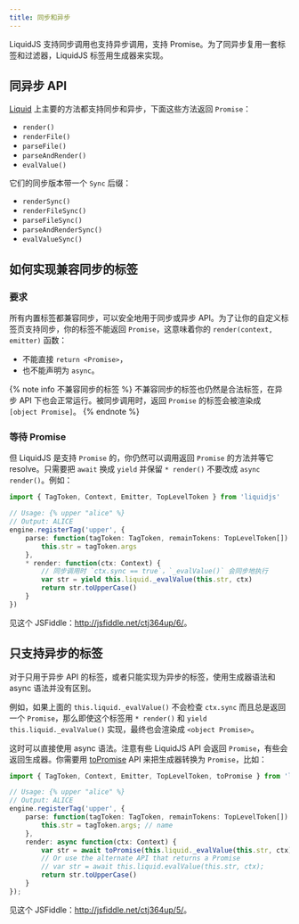 ```yaml
---
title: 同步和异步
---
```


LiquidJS 支持同步调用也支持异步调用，支持 Promise。为了同异步复用一套标签和过滤器，LiquidJS 标签用生成器来实现。

## 同异步 API

[Liquid][Liquid] 上主要的方法都支持同步和异步，下面这些方法返回 `Promise`：

- `render()`
- `renderFile()`
- `parseFile()`
- `parseAndRender()`
- `evalValue()`

它们的同步版本带一个 `Sync` 后缀：

- `renderSync()`
- `renderFileSync()`
- `parseFileSync()`
- `parseAndRenderSync()`
- `evalValueSync()`

## 如何实现兼容同步的标签

### 要求

所有内置标签都兼容同步，可以安全地用于同步或异步 API。为了让你的自定义标签页支持同步，你的标签不能返回 `Promise`，这意味着你的 `render(context, emitter)` 函数：

- 不能直接 `return <Promise>`，
- 也不能声明为 `async`。

{% note info 不兼容同步的标签 %}
不兼容同步的标签也仍然是合法标签，在异步 API 下也会正常运行。被同步调用时，返回 <code>Promise</code> 的标签会被渲染成 <code>[object Promise]</code>。
{% endnote %}

### 等待 Promise
但 LiquidJS 是支持 `Promise` 的，你仍然可以调用返回 `Promise` 的方法并等它 resolve。只需要把 `await` 换成 `yield` 并保留 `* render()` 不要改成 `async render()`。例如：

```typescript
import { TagToken, Context, Emitter, TopLevelToken } from 'liquidjs'

// Usage: {% upper "alice" %}
// Output: ALICE
engine.registerTag('upper', {
    parse: function(tagToken: TagToken, remainTokens: TopLevelToken[]) {
        this.str = tagToken.args
    },
    * render: function(ctx: Context) {
        // 同步调用时 `ctx.sync == true`，`_evalValue()` 会同步地执行
        var str = yield this.liquid._evalValue(this.str, ctx)
        return str.toUpperCase()
    }
})
```

见这个 JSFiddle：<http://jsfiddle.net/ctj364up/6/>。

## 只支持异步的标签

对于只用于异步 API 的标签，或者只能实现为异步的标签，使用生成器语法和 async 语法并没有区别。

例如，如果上面的 `this.liquid._evalValue()` 不会检查 `ctx.sync` 而且总是返回一个 `Promise`，那么即使这个标签用 `* render()` 和 `yield this.liquid._evalValue()` 实现，最终也会渲染成 `<object Promise>`。

这时可以直接使用 async 语法。注意有些 LiquidJS API 会返回 `Promise`，有些会返回生成器。你需要用 [toPromise][toPromise] API 来把生成器转换为 `Promise`，比如：

```typescript
import { TagToken, Context, Emitter, TopLevelToken, toPromise } from 'liquidjs'

// Usage: {% upper "alice" %}
// Output: ALICE
engine.registerTag('upper', {
    parse: function(tagToken: TagToken, remainTokens: TopLevelToken[]) {
        this.str = tagToken.args; // name
    },
    render: async function(ctx: Context) {
        var str = await toPromise(this.liquid._evalValue(this.str, ctx));
        // Or use the alternate API that returns a Promise
        // var str = await this.liquid.evalValue(this.str, ctx);
        return str.toUpperCase()
    }
});
```

见这个 JSFiddle：<http://jsfiddle.net/ctj364up/5/>。

[Liquid]: /api/classes/liquid_.liquid.html
[toPromise]: /api/modules/liquid_.html#toPromise

